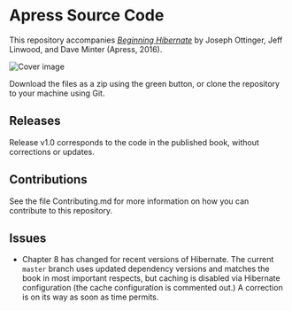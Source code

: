 # Apress Source Code

This repository accompanies [*Beginning Hibernate*](http://www.apress.com/9781484223185) by Joseph Ottinger, Jeff Linwood, and Dave Minter (Apress, 2016).

![Cover image](9781484223185.jpg)

Download the files as a zip using the green button, or clone the repository to your machine using Git.

## Releases

Release v1.0 corresponds to the code in the published book, without corrections or updates.

## Contributions

See the file Contributing.md for more information on how you can contribute to this repository.

## Issues

* Chapter 8 has changed for recent versions of Hibernate. The current `master` branch uses updated dependency 
versions and matches the book in most important respects, but caching is disabled via Hibernate configuration 
(the cache configuration is commented out.) A correction is on its way as soon as time permits. 